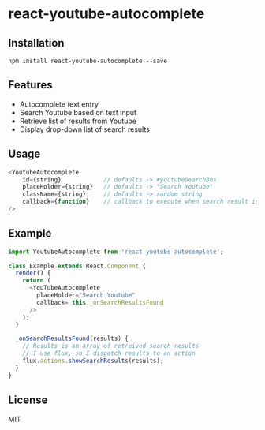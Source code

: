 # react-youtube-autocomplete

## Installation

`npm install react-youtube-autocomplete --save`

## Features

- Autocomplete text entry
- Search Youtube based on text input
- Retrieve list of results from Youtube
- Display drop-down list of search results

## Usage

```js
<YoutubeAutocomplete
	id={string}            // defaults -> #youtubeSearchBox
	placeHolder={string}   // defaults -> "Search Youtube"
	className={string}     // defaults -> random string
	callback={function}    // callback to execute when search result is selected
/>
```

## Example

```js
import YoutubeAutocomplete from 'react-youtube-autocomplete';

class Example extends React.Component {
  render() {
    return (
      <YouTubeAutocomplete
        placeHolder="Search Youtube"
        callback= this._onSearchResultsFound
      />
    );
  }

  _onSearchResultsFound(results) {
    // Results is an array of retreived search results
    // I use flux, so I dispatch results to an action
    flux.actions.showSearchResults(results);
  }
}
```

## License

MIT
